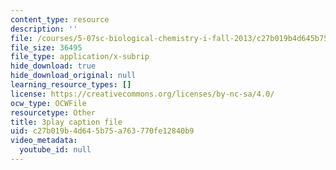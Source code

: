 ```yaml
---
content_type: resource
description: ''
file: /courses/5-07sc-biological-chemistry-i-fall-2013/c27b019b4d645b75a763770fe12840b9_ojvz7pVVZ-o.vtt
file_size: 36495
file_type: application/x-subrip
hide_download: true
hide_download_original: null
learning_resource_types: []
license: https://creativecommons.org/licenses/by-nc-sa/4.0/
ocw_type: OCWFile
resourcetype: Other
title: 3play caption file
uid: c27b019b-4d64-5b75-a763-770fe12840b9
video_metadata:
  youtube_id: null
---
```

